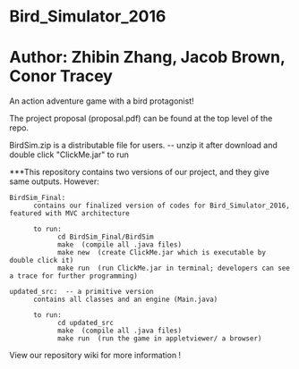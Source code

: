 # Bird_Simulator_2016
# Author: Zhibin Zhang, Jacob Brown, Conor Tracey
An action adventure game with a bird protagonist!

The project proposal (proposal.pdf) can be found at the top level of the repo.   

BirdSim.zip is a distributable file for users.  -- unzip it after download and double click "ClickMe.jar" to run

***This repository contains two versions of our project, and they give same outputs. However:
    
    BirdSim_Final:
          contains our finalized version of codes for Bird_Simulator_2016, featured with MVC architecture
          
          to run: 
                cd BirdSim_Final/BirdSim
                make  (compile all .java files)
                make new  (create ClickMe.jar which is executable by double click it)
                make run  (run ClickMe.jar in terminal; developers can see a trace for further programming)
    
    updated_src:  -- a primitive version
          contains all classes and an engine (Main.java)
          
          to run: 
                cd updated_src
                make  (compile all .java files)
                make run  (run the game in appletviewer/ a browser)
    
View our repository wiki for more information !
    
